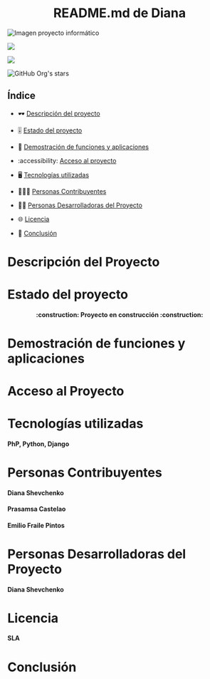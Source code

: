 <html>

 <head></head>
 <h1 align="center" font=""> README.md de Diana </h1>
  <p align="left">   
    
 ![Imagen proyecto informático](https://github.com/dawdiana/DWES/assets/145001704/8d6e4071-ac51-4cb4-8627-b7a47a4cb36e)
 
</head>
<body>
  <p align="left">
   <img src="https://img.shields.io/badge/STATUS-EN%20DESAROLLO-violet">
   </p>
   </p>
     <p align="left">
   <img src="https://img.shields.io/badge/LICENSE-%20SLA-lima">
   </p>
   
   ![GitHub Org's stars](https://img.shields.io/github/stars/camilafernanda?style=social)




<h2>Índice</h2>
<dr>
 
* 🕶 [Descripción del proyecto](#descripción-del-proyecto)

* 🎚️ [Estado del proyecto](#estado-del-proyecto)

* 💠 [Demostración de funciones y aplicaciones](#demostración-de-funciones-y-aplicaciones)

* :accessibility: [Acceso al proyecto](#acceso-al-proyecto)

* 🖥️ [Tecnologías utilizadas](#tecnologías-utilizadas)

* 👷‍♀️👷 [Personas Contribuyentes](#personas-contribuyentes)

* 👩‍💻 [Personas Desarrolladoras del Proyecto](#personas-desarrolladoras-del-proyecto)

* 🌐 [Licencia](#licencia)

* 🤔 [Conclusión](#conclusión)
  
</dr>      

# Descripción del Proyecto

# Estado del proyecto

<h4 align="center">
:construction: Proyecto en construcción :construction:
</h4>

# Demostración de funciones y aplicaciones
 
# Acceso al Proyecto

# Tecnologías utilizadas

 <h4>PhP, Python, Django</h4>

# Personas Contribuyentes

  <h4>Diana Shevchenko</h4>
  <h4>Prasamsa Castelao</h4>
  <h4>Emilio Fraile Pintos</h4>

# Personas Desarrolladoras del Proyecto

  <h4>Diana Shevchenko</h4>
  
# Licencia

 <h4>SLA</h4>

# Conclusión
 </body>
</html>
